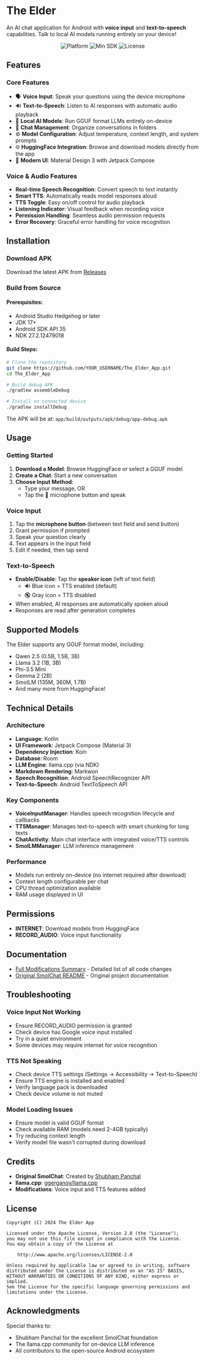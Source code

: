 # The Elder

An AI chat application for Android with **voice input** and **text-to-speech** capabilities. Talk to local AI models running entirely on your device!

<p align="center">
  <img src="https://img.shields.io/badge/Platform-Android-green" alt="Platform">
  <img src="https://img.shields.io/badge/Min%20SDK-26-blue" alt="Min SDK">
  <img src="https://img.shields.io/badge/License-Apache%202.0-orange" alt="License">
</p>

## Features

### Core Features
- 🗣️ **Voice Input**: Speak your questions using the device microphone
- 🔊 **Text-to-Speech**: Listen to AI responses with automatic audio playback
- 🤖 **Local AI Models**: Run GGUF format LLMs entirely on-device
- 💬 **Chat Management**: Organize conversations in folders
- ⚙️ **Model Configuration**: Adjust temperature, context length, and system prompts
- 🌐 **HuggingFace Integration**: Browse and download models directly from the app
- 📱 **Modern UI**: Material Design 3 with Jetpack Compose

### Voice & Audio Features
- **Real-time Speech Recognition**: Convert speech to text instantly
- **Smart TTS**: Automatically reads model responses aloud
- **TTS Toggle**: Easy on/off control for audio playback
- **Listening Indicator**: Visual feedback when recording voice
- **Permission Handling**: Seamless audio permission requests
- **Error Recovery**: Graceful error handling for voice recognition

## Installation

### Download APK
Download the latest APK from [Releases](../../releases)

### Build from Source

#### Prerequisites:
- Android Studio Hedgehog or later
- JDK 17+
- Android SDK API 35
- NDK 27.2.12479018

#### Build Steps:
```bash
# Clone the repository
git clone https://github.com/YOUR_USERNAME/The_Elder_App.git
cd The_Elder_App

# Build debug APK
./gradlew assembleDebug

# Install on connected device
./gradlew installDebug
```

The APK will be at: `app/build/outputs/apk/debug/app-debug.apk`

## Usage

### Getting Started
1. **Download a Model**: Browse HuggingFace or select a GGUF model
2. **Create a Chat**: Start a new conversation
3. **Choose Input Method**:
   - Type your message, OR
   - Tap the 🎤 microphone button and speak

### Voice Input
1. Tap the **microphone button** (between text field and send button)
2. Grant permission if prompted
3. Speak your question clearly
4. Text appears in the input field
5. Edit if needed, then tap send

### Text-to-Speech
- **Enable/Disable**: Tap the **speaker icon** (left of text field)
  - 🔊 Blue icon = TTS enabled (default)
  - 🔇 Gray icon = TTS disabled
- When enabled, AI responses are automatically spoken aloud
- Responses are read after generation completes

## Supported Models

The Elder supports any GGUF format model, including:
- Qwen 2.5 (0.5B, 1.5B, 3B)
- Llama 3.2 (1B, 3B)
- Phi-3.5 Mini
- Gemma 2 (2B)
- SmolLM (135M, 360M, 1.7B)
- And many more from HuggingFace!

## Technical Details

### Architecture
- **Language**: Kotlin
- **UI Framework**: Jetpack Compose (Material 3)
- **Dependency Injection**: Koin
- **Database**: Room
- **LLM Engine**: llama.cpp (via NDK)
- **Markdown Rendering**: Markwon
- **Speech Recognition**: Android SpeechRecognizer API
- **Text-to-Speech**: Android TextToSpeech API

### Key Components
- **VoiceInputManager**: Handles speech recognition lifecycle and callbacks
- **TTSManager**: Manages text-to-speech with smart chunking for long texts
- **ChatActivity**: Main chat interface with integrated voice/TTS controls
- **SmolLMManager**: LLM inference management

### Performance
- Models run entirely on-device (no internet required after download)
- Context length configurable per chat
- CPU thread optimization available
- RAM usage displayed in UI

## Permissions

- **INTERNET**: Download models from HuggingFace
- **RECORD_AUDIO**: Voice input functionality

## Documentation

- [Full Modifications Summary](THE_ELDER_MODIFICATIONS.md) - Detailed list of all code changes
- [Original SmolChat README](README_ORIGINAL_SmolChat.md) - Original project documentation

## Troubleshooting

### Voice Input Not Working
- Ensure RECORD_AUDIO permission is granted
- Check device has Google voice input installed
- Try in a quiet environment
- Some devices may require internet for voice recognition

### TTS Not Speaking
- Check device TTS settings (Settings → Accessibility → Text-to-Speech)
- Ensure TTS engine is installed and enabled
- Verify language pack is downloaded
- Check device volume is not muted

### Model Loading Issues
- Ensure model is valid GGUF format
- Check available RAM (models need 2-4GB typically)
- Try reducing context length
- Verify model file wasn't corrupted during download

## Credits

- **Original SmolChat**: Created by [Shubham Panchal](https://github.com/shubham0204/SmolChat-Android)
- **llama.cpp**: [ggerganov/llama.cpp](https://github.com/ggerganov/llama.cpp)
- **Modifications**: Voice input and TTS features added

## License

```
Copyright (C) 2024 The Elder App

Licensed under the Apache License, Version 2.0 (the "License");
you may not use this file except in compliance with the License.
You may obtain a copy of the License at

    http://www.apache.org/licenses/LICENSE-2.0

Unless required by applicable law or agreed to in writing, software
distributed under the License is distributed on an "AS IS" BASIS,
WITHOUT WARRANTIES OR CONDITIONS OF ANY KIND, either express or implied.
See the License for the specific language governing permissions and
limitations under the License.
```

## Acknowledgments

Special thanks to:
- Shubham Panchal for the excellent SmolChat foundation
- The llama.cpp community for on-device LLM inference
- All contributors to the open-source Android ecosystem
